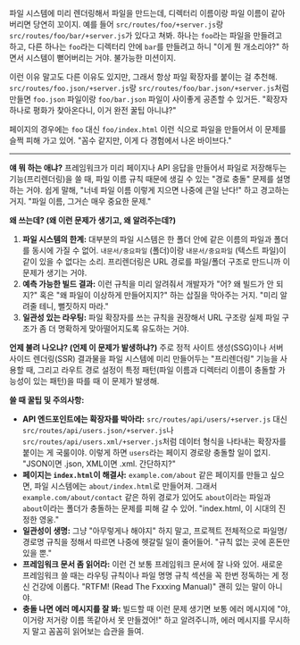 파일 시스템에 미리 렌더링해서 파일을 만드는데, 디렉터리 이름이랑 파일 이름이 같아버리면 당연히 꼬이지. 예를 들어 `src/routes/foo/+server.js`랑 `src/routes/foo/bar/+server.js`가 있다고 쳐봐. 하나는 `foo`라는 파일을 만들려고 하고, 다른 하나는 `foo`라는 디렉터리 안에 `bar`를 만들려고 하니 "이게 뭔 개소리야?" 하면서 시스템이 뻗어버리는 거야. 불가능한 미션이지.

이런 이유 말고도 다른 이유도 있지만, 그래서 항상 파일 확장자를 붙이는 걸 추천해. `src/routes/foo.json/+server.js`랑 `src/routes/foo/bar.json/+server.js`처럼 만들면 `foo.json` 파일이랑 `foo/bar.json` 파일이 사이좋게 공존할 수 있거든. "확장자 하나로 평화가 찾아온다니, 이거 완전 꿀팁 아니냐?"

페이지의 경우에는 `foo` 대신 `foo/index.html` 이런 식으로 파일을 만들어서 이 문제를 슬쩍 피해 가고 있어. "꼼수 같지만, 이게 다 경험에서 나온 바이브다."

---

**얘 뭐 하는 애냐?**
프레임워크가 미리 페이지나 API 응답을 만들어서 파일로 저장해두는 기능(프리렌더링)을 쓸 때, 파일 이름 규칙 때문에 생길 수 있는 "경로 충돌" 문제를 설명하는 거야. 쉽게 말해, "너네 파일 이름 이렇게 지으면 나중에 큰일 난다!" 하고 경고하는 거지. "파일 이름, 그거슨 매우 중요한 문제."

**왜 쓰는데? (왜 이런 문제가 생기고, 왜 알려주는데?)**
1.  **파일 시스템의 한계:** 대부분의 파일 시스템은 한 폴더 안에 같은 이름의 파일과 폴더를 동시에 가질 수 없어. `내문서/중요파일` (폴더)이랑 `내문서/중요파일` (텍스트 파일)이 같이 있을 수 없다는 소리. 프리렌더링은 URL 경로를 파일/폴더 구조로 만드니까 이 문제가 생기는 거야.
2.  **예측 가능한 빌드 결과:** 이런 규칙을 미리 알려줘서 개발자가 "어? 왜 빌드가 안 되지?" 혹은 "왜 파일이 이상하게 만들어지지?" 하는 삽질을 막아주는 거지. "미리 알려줄 테니, 뻘짓하지 마라."
3.  **일관성 있는 라우팅:** 파일 확장자를 쓰는 규칙을 권장해서 URL 구조랑 실제 파일 구조가 좀 더 명확하게 맞아떨어지도록 유도하는 거야.

**언제 불려 나오냐? (언제 이 문제가 발생하냐?)**
주로 정적 사이트 생성(SSG)이나 서버 사이드 렌더링(SSR) 결과물을 파일 시스템에 미리 만들어두는 "프리렌더링" 기능을 사용할 때, 그리고 라우트 경로 설정이 특정 패턴(파일 이름과 디렉터리 이름이 충돌할 가능성이 있는 패턴)을 따를 때 이 문제가 발생해.

**쓸 때 꿀팁 및 주의사항:**
*   **API 엔드포인트에는 확장자를 박아라:** `src/routes/api/users/+server.js` 대신 `src/routes/api/users.json/+server.js`나 `src/routes/api/users.xml/+server.js`처럼 데이터 형식을 나타내는 확장자를 붙이는 게 국룰이야. 이렇게 하면 `users`라는 페이지 경로랑 충돌할 일이 없지. "JSON이면 .json, XML이면 .xml. 간단하지?"
*   **페이지는 `index.html`이 해결사:** `example.com/about` 같은 페이지를 만들고 싶으면, 파일 시스템에는 `about/index.html`로 만들어져. 그래서 `example.com/about/contact` 같은 하위 경로가 있어도 `about`이라는 파일과 `about`이라는 폴더가 충돌하는 문제를 피해 갈 수 있어. "index.html, 이 시대의 진정한 영웅."
*   **일관성이 생명:** 그냥 "아무렇게나 해야지" 하지 말고, 프로젝트 전체적으로 파일명/경로명 규칙을 정해서 따르면 나중에 헷갈릴 일이 줄어들어. "규칙 없는 곳에 혼돈만 있을 뿐."
*   **프레임워크 문서 좀 읽어라:** 이런 건 보통 프레임워크 문서에 잘 나와 있어. 새로운 프레임워크 쓸 때는 라우팅 규칙이나 파일 명명 규칙 섹션을 꼭 한번 정독하는 게 정신 건강에 이롭다. "RTFM! (Read The Fxxxing Manual)" 괜히 있는 말이 아니야.
*   **충돌 나면 에러 메시지를 잘 봐:** 빌드할 때 이런 문제 생기면 보통 에러 메시지에 "야, 이거랑 저거랑 이름 똑같아서 못 만들겠어!" 하고 알려주니까, 에러 메시지를 무시하지 말고 꼼꼼히 읽어보는 습관을 들여.